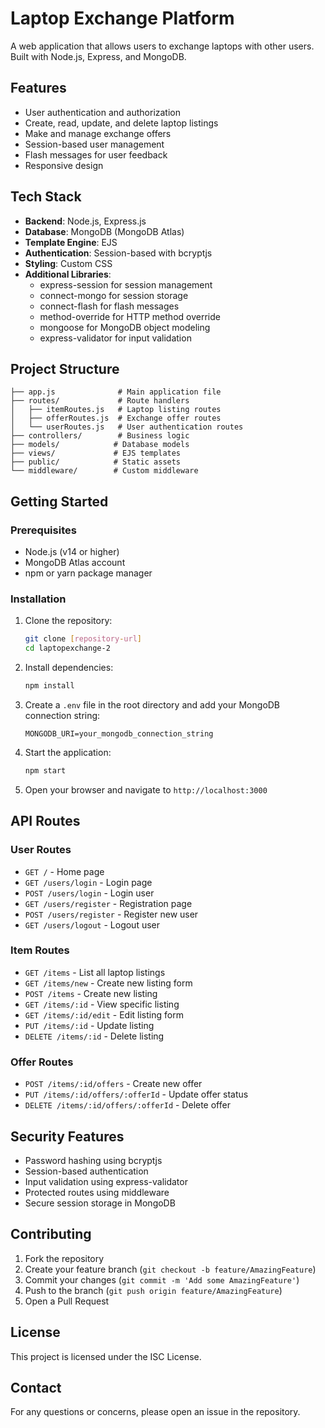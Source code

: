 # Laptop Exchange Platform

A web application that allows users to exchange laptops with other users. Built with Node.js, Express, and MongoDB.

## Features

- User authentication and authorization
- Create, read, update, and delete laptop listings
- Make and manage exchange offers
- Session-based user management
- Flash messages for user feedback
- Responsive design

## Tech Stack

- **Backend**: Node.js, Express.js
- **Database**: MongoDB (MongoDB Atlas)
- **Template Engine**: EJS
- **Authentication**: Session-based with bcryptjs
- **Styling**: Custom CSS
- **Additional Libraries**:
  - express-session for session management
  - connect-mongo for session storage
  - connect-flash for flash messages
  - method-override for HTTP method override
  - mongoose for MongoDB object modeling
  - express-validator for input validation

## Project Structure

```
├── app.js              # Main application file
├── routes/             # Route handlers
│   ├── itemRoutes.js   # Laptop listing routes
│   ├── offerRoutes.js  # Exchange offer routes
│   └── userRoutes.js   # User authentication routes
├── controllers/        # Business logic
├── models/            # Database models
├── views/             # EJS templates
├── public/            # Static assets
└── middleware/        # Custom middleware
```

## Getting Started

### Prerequisites

- Node.js (v14 or higher)
- MongoDB Atlas account
- npm or yarn package manager

### Installation

1. Clone the repository:
   ```bash
   git clone [repository-url]
   cd laptopexchange-2
   ```

2. Install dependencies:
   ```bash
   npm install
   ```

3. Create a `.env` file in the root directory and add your MongoDB connection string:
   ```
   MONGODB_URI=your_mongodb_connection_string
   ```

4. Start the application:
   ```bash
   npm start
   ```

5. Open your browser and navigate to `http://localhost:3000`

## API Routes

### User Routes
- `GET /` - Home page
- `GET /users/login` - Login page
- `POST /users/login` - Login user
- `GET /users/register` - Registration page
- `POST /users/register` - Register new user
- `GET /users/logout` - Logout user

### Item Routes
- `GET /items` - List all laptop listings
- `GET /items/new` - Create new listing form
- `POST /items` - Create new listing
- `GET /items/:id` - View specific listing
- `GET /items/:id/edit` - Edit listing form
- `PUT /items/:id` - Update listing
- `DELETE /items/:id` - Delete listing

### Offer Routes
- `POST /items/:id/offers` - Create new offer
- `PUT /items/:id/offers/:offerId` - Update offer status
- `DELETE /items/:id/offers/:offerId` - Delete offer

## Security Features

- Password hashing using bcryptjs
- Session-based authentication
- Input validation using express-validator
- Protected routes using middleware
- Secure session storage in MongoDB

## Contributing

1. Fork the repository
2. Create your feature branch (`git checkout -b feature/AmazingFeature`)
3. Commit your changes (`git commit -m 'Add some AmazingFeature'`)
4. Push to the branch (`git push origin feature/AmazingFeature`)
5. Open a Pull Request

## License

This project is licensed under the ISC License.

## Contact

For any questions or concerns, please open an issue in the repository. 